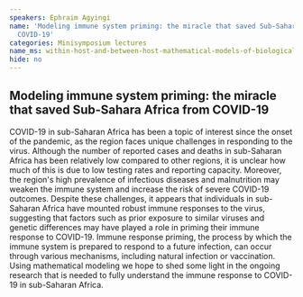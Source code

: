 ```yaml
---
speakers: Ephraim Agyingi
name: 'Modeling immune system priming: the miracle that saved Sub-Sahara Africa from
  COVID-19'
categories: Minisymposium lectures
name_ms: within-host-and-between-host-mathematical-models-of-biological-dynamics
hide: no
---
```


## Modeling immune system priming: the miracle that saved Sub-Sahara Africa from COVID-19

COVID-19 in sub-Saharan Africa has been a topic of interest since the onset of the pandemic, as the region faces unique challenges in responding to the virus. Although the number of reported cases and deaths in sub-Saharan Africa has been relatively low compared to other regions, it is unclear how much of this is due to low testing rates and reporting capacity. Moreover, the region's high prevalence of infectious diseases and malnutrition may weaken the immune system and increase the risk of severe COVID-19 outcomes. Despite these challenges, it appears that individuals in sub-Saharan Africa have mounted robust immune responses to the virus, suggesting that factors such as prior exposure to similar viruses and genetic differences may have played a role in priming their immune response to COVID-19. Immune response priming, the process by which the immune system is prepared to respond to a future infection, can occur through various mechanisms, including natural infection or vaccination. Using mathematical modeling we hope to shed some light in the ongoing research that is needed to fully understand the immune response to COVID-19 in sub-Saharan Africa.



